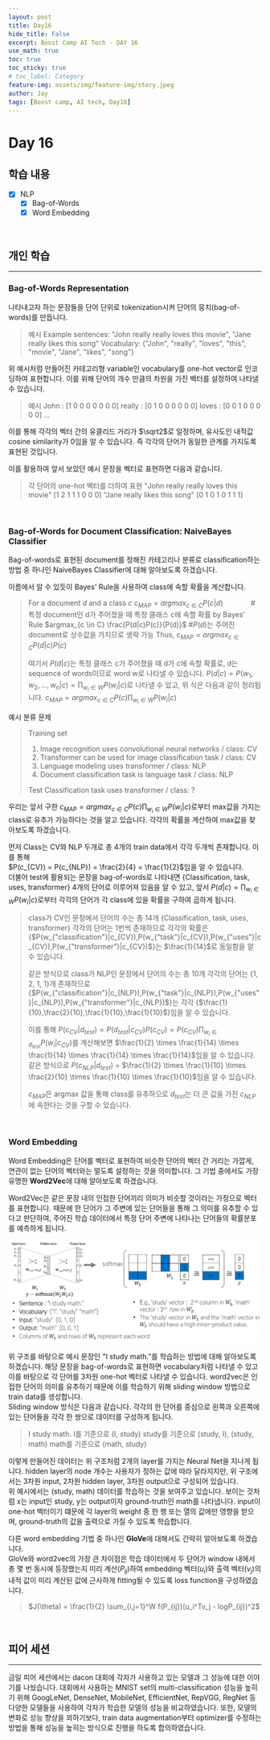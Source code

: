 ```yaml
---
layout: post
title: Day16
hide_title: False
excerpt: Boost Camp AI Tech - DAY 16
use_math: true
toc: true
toc_sticky: true
# toc_label: Category
feature-img: assets/img/feature-img/story.jpeg
author: Jay
tags: [Boost camp, AI tech, Day16]
---
```


# Day 16

## 학습 내용
  - [x] NLP
    - [x] Bag-of-Words
    - [x] Word Embedding

<br> 

## 개인 학습
---
### Bag-of-Words Representation
나타내고자 하는 문장들을 단어 단위로 tokenization시켜 단어의 뭉치(bag-of-words)를 만듭니다. 
> 예시
> Example sentences: "John really really loves this movie", "Jane really likes this song"
> Vocabulary: {"John", "really", "loves", "this", "movie", "Jane", "likes", "song"}

위 예시처럼 만들어진 카테고리형 variable인 vocabulary를 one-hot vector로 인코딩하여 표현합니다. 이를 위해 단어의 개수 만큼의 차원을 가진 벡터를 설정하여 나타낼 수 있습니다. 
> 예시
> John : [1 0 0 0 0 0 0 0]
> really : [0 1 0 0 0 0 0 0]
> loves : [0 0 1 0 0 0 0 0]
> ...

이를 통해 각각의 벡터 간의 유클리드 거리가 $\sqrt2$로 일정하며, 유사도인 내적값 cosine similarity가 0임을 알 수 있습니다. 즉 각각의 단어가 동일한 관계를 가지도록 표현된 것입니다.   

이를 활용하여 앞서 보았던 예시 문장을 벡터로 표현하면 다음과 같습니다.
> 각 단어의 one-hot 벡터를 더하여 표현
> "John really really loves this movie" [1 2 1 1 1 0 0 0]
> "Jane really likes this song" [0 1 0 1 0 1 1 1]

<br>

### Bag-of-Words for Document Classification: NaiveBayes Classifier
Bag-of-words로 표현된 document를 정해진 카테고리나 분류로 classification하는 방법 중 하나인 NaiveBayes Classifier에 대해 알아보도록 하겠습니다.   

이름에서 알 수 있듯이 Bayes' Rule을 사용하여 class에 속할 확률을 계산합니다. 
> For a document $d$ and a class $c$
> $c_{MAP} = argmax_{c \in C} P(c|d)$  &nbsp;&nbsp;&nbsp;&nbsp;&nbsp;&nbsp;&nbsp;&nbsp;&nbsp;&nbsp;&nbsp;&nbsp; #특정 document인 d가 주어졌을 때 특정 클래스 c에 속할 확률
> by Bayes' Rule $argmax_{c \in C} \frac{P(d|c)P(c)}{P(d)}$ #$P(d)$는 주어진 document로 상수값을 가지므로 생략 가능
> Thus, $c_{MAP} = argmax_{c \in C} P(d|c)P(c)$      
> 
> 여기서 $P(d|c)$는 특정 클래스 c가 주어졌을 때 d가 c에 속할 확률로, d는 sequence of words이므로 word w로 나타낼 수 있습니다. 
> $P(d|c) = P(w_1,w_2,...,w_n|c) = \prod_{w_i \in W} P(w_i|c)$로 나타낼 수 있고, 위 식은 다음과 같이 정리됩니다.
> $c_{MAP} = argmax_{c \in C} P(c)\prod_{w_i \in W} P(w_i|c)$  

예시 분류 문제
> Training set
> 1) Image recognition uses convolutional neural networks / class: CV
> 2) Transformer can be used for image classification task / class: CV
> 3) Language modeling uses transformer / class: NLP
> 4) Document classification task is language task / class: NLP
> 
> Test
> Classification task uses transformer / class: ?

우리는 앞서 구한 $c_{MAP} = argmax_{c \in C} P(c)\prod_{w_i \in W} P(w_i|c)$로부터 max값을 가지는 class로 유추가 가능하다는 것을 알고 있습니다. 각각의 확률을 계산하여 max값을 찾아보도록 하겠습니다.   

먼저 Class는 CV와 NLP 두개로 총 4개의 train data에서 각각 두개씩 존재합니다. 이를 통해   
$P(c_{CV}) = P(c_{NLP}) = \frac{2}{4} = \frac{1}{2}$임을 알 수 있습니다.   
더불어 test에 활용되는 문장을 bag-of-words로 나타내면 {Classification, task, uses, transformer} 4개의 단어로 이루어져 있음을 알 수 있고, 앞서 $P(d|c) = \prod_{w_i \in W} P(w_i|c)$로부터 각각의 단어가 각 class에 있을 확률을 구하여 곱하게 됩니다.    
> class가 CV인 문장에서 단어의 수는 총 14개
> {Classification, task, uses, transformer} 각각의 단어는 1번씩 존재하므로
> 각각의 확률은 {$P(w_{"classification"}|c_{CV}),P(w_{"task"}|c_{CV}),P(w_{"uses"}|c_{CV}),P(w_{"transformer"}|c_{CV})$}는 $\frac{1}{14}$로 동일함을 알 수 있습니다.
> 
> 같은 방식으로 class가 NLP인 문장에서 단어의 수는 총 10개
> 각각의 단어는 {1, 2, 1, 1}개 존재하므로
> {$P(w_{"classification"}|c_{NLP}),P(w_{"task"}|c_{NLP}),P(w_{"uses"}|c_{NLP}),P(w_{"transformer"}|c_{NLP})$}는
> 각각 {$\frac{1}{10},\frac{2}{10},\frac{1}{10},\frac{1}{10}$}임을 알 수 있습니다.
> 
> 이를 통해 $P(c_{CV}|d_{test}) = P(d_{test}|c_{CV})P(c_{CV}) = P(c_{CV})\prod_{w_i \in d_{test}} P(w_i|c_{CV})$를 계산해보면
> $\frac{1}{2} \times \frac{1}{14} \times \frac{1}{14} \times \frac{1}{14} \times \frac{1}{14}$임을 알 수 있습니다. 
> 같은 방식으로 $P(c_{NLP}|d_{test})$ = $\frac{1}{2} \times \frac{1}{10} \times \frac{2}{10} \times \frac{1}{10} \times \frac{1}{10}$임을 알 수 있습니다. 
> 
> $c_{MAP}$은 argmax 값을 통해 class를 유추하으로 $d_{test}$는 더 큰 값을 가진 $c_{NLP}$에 속한다는 것을 구할 수 있습니다.

<br>

### Word Embedding
Word Embedding은 단어를 벡터로 표현하여 비슷한 단어의 벡터 간 거리는 가깝게, 연관이 없는 단어의 벡터와는 멀도록 설정하는 것을 의미합니다. 그 기법 중에서도 가장 유명한 **Word2Vec**에 대해 알아보도록 하겠습니다.   

Word2Vec은 같은 문장 내의 인접한 단어끼리 의미가 비슷할 것이라는 가정으로 벡터를 표현합니다. 때문에 한 단어가 그 주변에 있는 단어들을 통해 그 의미를 유추할 수 있다고 판단하여, 주어진 학습 데이터에서 특정 단어 주변에 나타나는 단어들의 확률분포를 예측하게 됩니다.   

![word2vec](../img/word2vec_algorithm.png)

위 구조를 바탕으로 예시 문장인 "I study math."를 학습하는 방법에 대해 알아보도록 하겠습니다. 해당 문장을 bag-of-words로 표현하면 vocabulary처럼 나타낼 수 있고 이를 바탕으로 각 단어를 3차원 one-hot 벡터로 나타낼 수 있습니다. word2vec은 인접한 단어의 의미를 유추하기 때문에 이를 학습하기 위해 sliding window 방법으로 train data를 생성합니다.    
Sliding window 방식은 다음과 같습니다. 각각의 한 단어를 중심으로 왼쪽과 오른쪽에 있는 단어들을 각각 한 쌍으로 데이터를 구성하게 됩니다. 
> I study math.
> I를 기준으로 (I, study)
> study를 기준으로 (study, I), (study, math)
> math를 기준으로 (math, study)

이렇게 만들어진 데이터는 위 구조처럼 2개의 layer를 가지는 Neural Net을 지나게 됩니다. hidden layer의 node 개수는 사용자가 정하는 값에 따라 달라지지만, 위 구조에서는 3차원 input, 2차원 hidden layer, 3차원 output으로 구성되어 있습니다.   
위 예시에서는 (study, math) 데이터를 학습하는 것을 보여주고 있습니다. 보이는 것처럼 x는 input인 study, y는 output이자 ground-truth인 math를 나타냅니다. input이 one-hot 벡터이기 떄문에 각 layer의 weight 중 한 행 또는 열의 값에만 영향을 받으며, ground-truth의 값을 출력으로 가질 수 있도록 학습합니다.    

다른 word embedding 기법 중 하나인 **GloVe**에 대해서도 간략히 알아보도록 하겠습니다.   
GloVe와 word2vec의 가장 큰 차이점은 학습 데이터에서 두 단어가 window 내에서 총 몇 번 동시에 등장했는지 미리 계산($P_{ij}$)하여 embedding 벡터($u_i$)와 출력 벡터($v_j$)의 내적 값이 미리 계산된 값에 근사하게 fitting될 수 있도록 loss function을 구성하였습니다.   
> $J(\theta) = \frac{1}{2} \sum_{i,j=1}^W f(P_{ij})(u_i^Tv_j - logP_{ij})^2$


<br> 

## 피어 세션
---
금일 피어 세션에서는 dacon 대회에 각자가 사용하고 있는 모델과 그 성능에 대한 이야기를 나눴습니다. 대회에서 사용하는 MNIST set의 multi-classification 성능을 높히기 위해 GoogLeNet, DenseNet, MobileNet, EfficientNet, RepVGG, RegNet 등 다양한 모델들을 사용하여 각자가 학습한 모델의 성능을 비교하였습니다. 또한, 모델의 변화로 성능 향상을 꾀하기보다, train data augmentation부터 optimizer를 수정하는 방법을 통해 성능을 높히는 방식으로 진행을 하도록 합의하였습니다.
